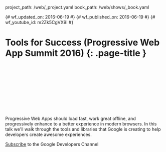 project_path: /web/_project.yaml
book_path: /web/shows/_book.yaml

{# wf_updated_on: 2016-06-19 #}
{# wf_published_on: 2016-06-19 #}
{# wf_youtube_id: m2Zk5CgVX9I #}

# Tools for Success (Progressive Web App Summit 2016) {: .page-title }


<div class="video-wrapper">
  <iframe class="devsite-embedded-youtube-video" data-video-id="m2Zk5CgVX9I"
          data-autohide="1" data-showinfo="0" frameborder="0" allowfullscreen>
  </iframe>
</div>


Progressive Web Apps should load fast, work great offline, and progressively enhance to a better experience in modern browsers. In this talk we'll walk through the tools and libraries that Google is creating to help developers create awesome experiences.

[Subscribe](https://goo.gl/LLLNvf) to the Google Developers Channel
